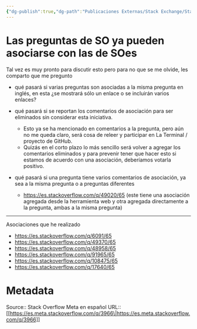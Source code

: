 ```yaml
---
{"dg-publish":true,"dg-path":"Publicaciones Externas/Stack Exchange/Stack Overflow en español/Stack Overflow en español Meta/es.meta.stackoverflow.com-3966.md","permalink":"/publicaciones-externas/stack-exchange/stack-overflow-en-espanol/stack-overflow-en-espanol-meta/es-meta-stackoverflow-com-3966/","title":"Las preguntas de SO ya pueden asociarse con las de SOes","hide":true,"noteIcon":"default","created":"2024-04-03T12:49:10.374-06:00","updated":"2024-04-05T16:44:03.973-06:00"}
---
```


# Las preguntas de SO ya pueden asociarse con las de SOes

Tal vez es muy pronto para discutir esto pero para no que se me olvide, les comparto que me pregunto 

   - qué pasará si varias preguntas son asociadas a la misma pregunta en inglés, en esta ¿se mostrará sólo un enlace o se incluirán varios enlaces?
   - qué pasará si se reportan los comentarios de asociación para ser eliminados sin considerar esta iniciativa. 
      - Esto ya se ha mencionado en comentarios a la pregunta, pero aún no me queda claro, será cosa de releer y participar en La Terminal / proyecto de GitHub.
      - Quizás en el corto plazo lo más sencillo será volver a agregar los comentarios eliminados y para prevenir tener que hacer esto si estamos de acuerdo con una asociación, deberíamos votarla positivo.
   - qué pasará si una pregunta tiene varios comentarios de asociación, ya sea a la misma pregunta o a preguntas diferentes

     - https://es.stackoverflow.com/q/49020/65 (este tiene una asociación agregada desde la herramienta web y otra agregada directamente a la pregunta, ambas a la misma pregunta)

<hr>
Asociaciones que he realizado

- https://es.stackoverflow.com/q/6091/65
- https://es.stackoverflow.com/q/49370/65
- https://es.stackoverflow.com/q/48958/65
- https://es.stackoverflow.com/q/91965/65
- https://es.stackoverflow.com/q/108475/65
- https://es.stackoverflow.com/q/17640/65

# Metadata
Source:: Stack Overflow Meta en español
URL:: [[https://es.meta.stackoverflow.com/q/3966\|https://es.meta.stackoverflow.com/q/3966]]

